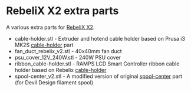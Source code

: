 # RebeliX X2 extra parts
A various extra parts for [RebeliX X2](https://github.com/RepRap4U/RebeliX).

- cable-holder.stl - Extruder and hotend cable holder based on Prusa i3 MK2S [cable-holder](https://github.com/prusa3d/Original-Prusa-i3/blob/MK2S/Printed-Parts/stl/cable-holder.stl) part
- fan_duct_rebelix_v2.stl - 40x40mm fan duct
- psu_cover_12V_240W.stl - 240W PSU cover
- ribbon_cable-holder.stl - RAMPS LCD Smart Controller ribbon cable holder based on Rebelix [cable-holder](https://github.com/RepRap4U/RebeliX/blob/master/STL%20soubory/cable-holder.stl)
- spool-center_v2.stl - A modified version of original [spool-center](https://github.com/RepRap4U/RebeliX/blob/master/STL%20soubory/spool-center.stl) part (for Devil Design filament spool)
